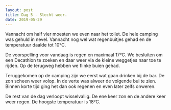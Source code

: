 ```yaml
---
layout: post
title: Dag 5 - Slecht weer.
date: 2019-05-29
---
```

Vannacht om half vier moesten we even naar het toilet. De hele camping was gehuld in nevel. Vannacht nog wel wat regenbuitjes gehad en de temperatuur daalde tot 10°C.  

De voorspelling voor vandaag is regen en maximaal 17°C. We besluiten om een Decathlon te zoeken en daar weer via de kleine weggetjes naar toe te rijden. Op de terugweg hebben we flinke buien gehad.  

Teruggekomen op de camping zijn we eerst wat gaan drinken bij de bar. De zon scheen weer volop. In de verte was alweer de volgende bui te zien. Binnen korte tijd ging het dan ook regenen en even later zelfs onweren.  

De rest van de dag verloopt wisselvallig. De ene keer zon en de andere keer weer regen. De hoogste temperatuur is 18°C.
